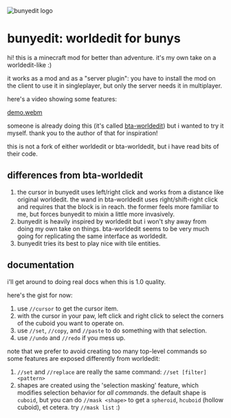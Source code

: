 ![bunyedit logo](https://github.com/raccoonasdf/bunyedit/blob/master/bunyedit-256.png?raw=true)
# bunyedit: worldedit for bunys


hi! this is a minecraft mod for better than adventure. it's my own take on a
worldedit-like :)

it works as a mod and as a "server plugin": you have to install the mod on the client to
use it in singleplayer, but only the server needs it in multiplayer.

here's a video showing some features:

[demo.webm](https://github.com/raccoonasdf/bunyedit/assets/16406874/3f1cd0eb-a9d5-4599-b651-8aef30c50dc5)

someone is already doing this (it's called
[bta-worldedit](https://github.com/FatherCheese/bta-worldedit)) but i wanted to try it
myself. thank you to the author of that for inspiration!

this is not a fork of either worldedit or bta-worldedit, but i have read bits of their
code.

## differences from bta-worldedit

1. the cursor in bunyedit uses left/right click and works from a distance like original
   worldedit. the wand in bta-worldedit uses right/shift-right click and requires that
   the block is in reach. the former feels more familiar to me, but forces bunyedit to
   mixin a little more invasively.
2. bunyedit is heavily inspired by worldedit but i won't shy away from doing my own take
   on things. bta-worldedit seems to be very much going for replicating the same
   interface as worldedit.
3. bunyedit tries its best to play nice with tile entities.

## documentation

i'll get around to doing real docs when this is 1.0 quality.

here's the gist for now:
1. use `//cursor` to get the cursor item.
2. with the cursor in your paw, left click and right click to select the corners of the
   cuboid you want to operate on.
3. use `//set`, `//copy`, and `//paste` to do something with that selection.
4. use `//undo` and `//redo` if you mess up.

note that we prefer to avoid creating too many top-level commands so some features are
exposed differently from worldedit:

1. `//set` and `//replace` are really the same command: `//set [filter] <pattern>`
2. shapes are created using the 'selection masking' feature, which modifies selection
   behavior for *all commands*. the default shape is `cuboid`, but you can do
   `//mask <shape>` to get a `spheroid`, `hcuboid` (hollow cuboid), et cetera.
   try `//mask list` :)
